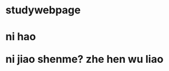 <head>
<link rel="stylesheet" href="css/style.css">
</head>


# studywebpage
<h1>ni hao</hi>
<p> ni jiao shenme? zhe hen wu liao </p>
